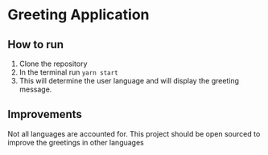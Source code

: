 # Greeting Application

## How to run
1. Clone the repository
2. In the terminal run ```yarn start```
3. This will determine the user language and will display the greeting message.

## Improvements
Not all languages are accounted for.
This project should be open sourced to improve the greetings in other languages